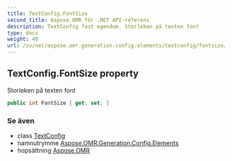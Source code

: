 ```yaml
---
title: TextConfig.FontSize
second_title: Aspose.OMR för .NET API-referens
description: TextConfig fast egendom. Storleken på texten font
type: docs
weight: 40
url: /sv/net/aspose.omr.generation.config.elements/textconfig/fontsize/
---
```

## TextConfig.FontSize property

Storleken på texten font

```csharp
public int FontSize { get; set; }
```

### Se även

* class [TextConfig](../)
* namnutrymme [Aspose.OMR.Generation.Config.Elements](../../textconfig/)
* hopsättning [Aspose.OMR](../../../)


